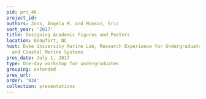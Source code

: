 ```yaml
---
pid: prs_46
project_id: 
authors: Zoss, Angela M. and Monson, Eric
sort_year: '2017'
title: Designing Academic Figures and Posters
location: Beaufort, NC
host: Duke University Marine Lab, Research Experience for Undergraduates in Estuarine
  and Coastal Marine Systems
pres_date: July 1, 2017
type: One-day workshop for undergraduates
grouping: extended
pres_url: 
order: '034'
collection: presentations
---
```

